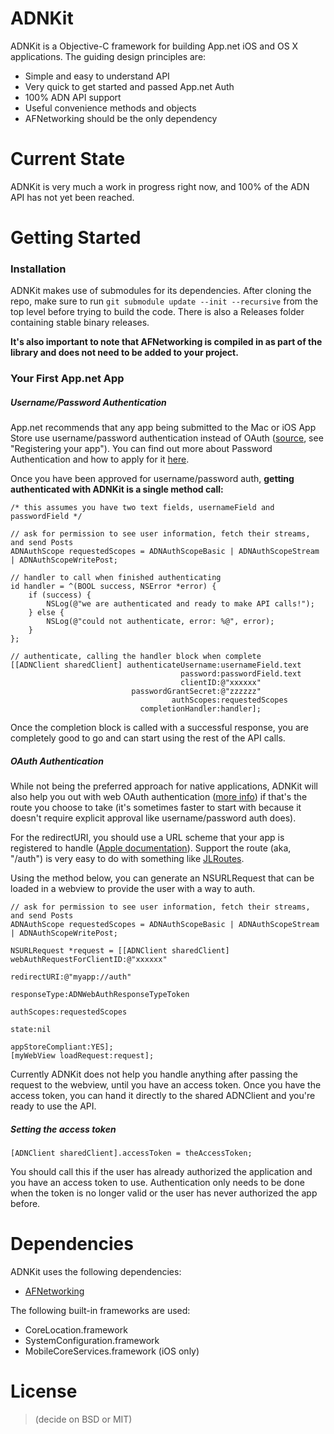 ADNKit
======

ADNKit is a Objective-C framework for building App.net iOS and OS X applications. The guiding design principles are:
* Simple and easy to understand API
* Very quick to get started and passed App.net Auth
* 100% ADN API support
* Useful convenience methods and objects
* AFNetworking should be the only dependency

# Current State
ADNKit is very much a work in progress right now, and 100% of the ADN API has not yet been reached.

# Getting Started
### Installation
ADNKit makes use of submodules for its dependencies. After cloning the repo, make sure to run `git submodule update --init --recursive` from the top level before trying to build the code. There is also a Releases folder containing stable binary releases.

**It's also important to note that AFNetworking is compiled in as part of the library and does not need to be added to your project.**

### Your First App.net App

##### Username/Password Authentication

App.net recommends that any app being submitted to the Mac or iOS App Store use username/password authentication instead of OAuth ([source](http://developers.app.net), see "Registering your app"). You can find out more about Password Authentication and how to apply for it [here](http://developers.app.net/docs/authentication/flows/password/).

Once you have been approved for username/password auth, **getting authenticated with ADNKit is a single method call:**

```objc
/* this assumes you have two text fields, usernameField and passwordField */

// ask for permission to see user information, fetch their streams, and send Posts
ADNAuthScope requestedScopes = ADNAuthScopeBasic | ADNAuthScopeStream | ADNAuthScopeWritePost;

// handler to call when finished authenticating
id handler = ^(BOOL success, NSError *error) {
	if (success) {
		NSLog(@"we are authenticated and ready to make API calls!");
	} else {
		NSLog(@"could not authenticate, error: %@", error);
	}
};

// authenticate, calling the handler block when complete
[[ADNClient sharedClient] authenticateUsername:usernameField.text
									  password:passwordField.text
									  clientID:@"xxxxxx"
						   passwordGrantSecret:@"zzzzzz"
						         	authScopes:requestedScopes
						     completionHandler:handler];
```

Once the completion block is called with a successful response, you are completely good to go and can start using the rest of the API calls.

##### OAuth Authentication

While not being the preferred approach for native applications, ADNKit will also help you out with web OAuth authentication ([more info](http://developers.app.net/docs/authentication/flows/web/)) if that's the route you choose to take (it's sometimes faster to start with because it doesn't require explicit approval like username/password auth does).

For the redirectURI, you should use a URL scheme that your app is registered to handle ([Apple documentation](http://developer.apple.com/library/ios/#documentation/iphone/conceptual/iphoneosprogrammingguide/AdvancedAppTricks/AdvancedAppTricks.html#//apple_ref/doc/uid/TP40007072-CH7-SW50)). Support the route (aka, "/auth") is very easy to do with something like [JLRoutes](https://github.com/joeldev/JLRoutes).

Using the method below, you can generate an NSURLRequest that can be loaded in a webview to provide the user with a way to auth.
```objc
// ask for permission to see user information, fetch their streams, and send Posts
ADNAuthScope requestedScopes = ADNAuthScopeBasic | ADNAuthScopeStream | ADNAuthScopeWritePost;

NSURLRequest *request = [[ADNClient sharedClient] webAuthRequestForClientID:@"xxxxxx"
														        redirectURI:@"myapp://auth"
													           responseType:ADNWebAuthResponseTypeToken
													             authScopes:requestedScopes
													                  state:nil
												          appStoreCompliant:YES];
[myWebView loadRequest:request];
```

Currently ADNKit does not help you handle anything after passing the request to the webview, until you have an access token. Once you have the access token, you can hand it directly to the shared ADNClient and you're ready to use the API.

##### Setting the access token
```objc
[ADNClient sharedClient].accessToken = theAccessToken;
```

You should call this if the user has already authorized the application and you have an access token to use. Authentication only needs to be done when the token is no longer valid or the user has never authorized the app before.

# Dependencies
ADNKit uses the following dependencies:
* [AFNetworking](https://github.com/AFNetworking/AFNetworking)

The following built-in frameworks are used:
* CoreLocation.framework
* SystemConfiguration.framework
* MobileCoreServices.framework (iOS only)

# License
> (decide on BSD or MIT)